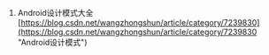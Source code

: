 1. Android设计模式大全<br>[https://blog.csdn.net/wangzhongshun/article/category/7239830](https://blog.csdn.net/wangzhongshun/article/category/7239830 "Android设计模式")

